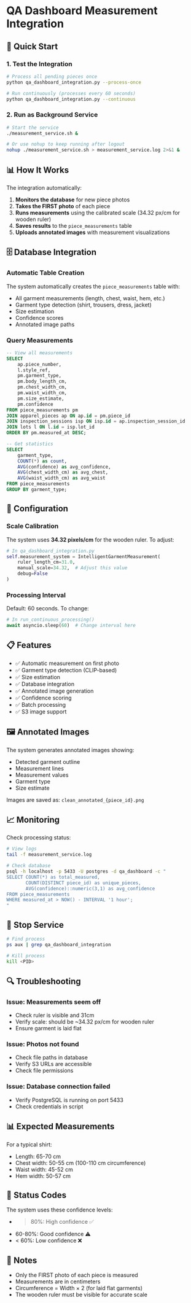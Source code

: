 # QA Dashboard Measurement Integration

## 🚀 Quick Start

### 1. Test the Integration

```bash
# Process all pending pieces once
python qa_dashboard_integration.py --process-once

# Run continuously (processes every 60 seconds)
python qa_dashboard_integration.py --continuous
```

### 2. Run as Background Service

```bash
# Start the service
./measurement_service.sh &

# Or use nohup to keep running after logout
nohup ./measurement_service.sh > measurement_service.log 2>&1 &
```

## 📊 How It Works

The integration automatically:

1. **Monitors the database** for new piece photos
2. **Takes the FIRST photo** of each piece
3. **Runs measurements** using the calibrated scale (34.32 px/cm for wooden ruler)
4. **Saves results** to the `piece_measurements` table
5. **Uploads annotated images** with measurement visualizations

## 🗄️ Database Integration

### Automatic Table Creation
The system automatically creates the `piece_measurements` table with:

- All garment measurements (length, chest, waist, hem, etc.)
- Garment type detection (shirt, trousers, dress, jacket)
- Size estimation
- Confidence scores
- Annotated image paths

### Query Measurements

```sql
-- View all measurements
SELECT
    ap.piece_number,
    l.style_ref,
    pm.garment_type,
    pm.body_length_cm,
    pm.chest_width_cm,
    pm.waist_width_cm,
    pm.size_estimate,
    pm.confidence
FROM piece_measurements pm
JOIN apparel_pieces ap ON ap.id = pm.piece_id
JOIN inspection_sessions isp ON isp.id = ap.inspection_session_id
JOIN lots l ON l.id = isp.lot_id
ORDER BY pm.measured_at DESC;

-- Get statistics
SELECT
    garment_type,
    COUNT(*) as count,
    AVG(confidence) as avg_confidence,
    AVG(chest_width_cm) as avg_chest,
    AVG(waist_width_cm) as avg_waist
FROM piece_measurements
GROUP BY garment_type;
```

## 🔧 Configuration

### Scale Calibration
The system uses **34.32 pixels/cm** for the wooden ruler. To adjust:

```python
# In qa_dashboard_integration.py
self.measurement_system = IntelligentGarmentMeasurement(
    ruler_length_cm=31.0,
    manual_scale=34.32,  # Adjust this value
    debug=False
)
```

### Processing Interval
Default: 60 seconds. To change:

```python
# In run_continuous_processing()
await asyncio.sleep(60)  # Change interval here
```

## 📋 Features

- ✅ Automatic measurement on first photo
- ✅ Garment type detection (CLIP-based)
- ✅ Size estimation
- ✅ Database integration
- ✅ Annotated image generation
- ✅ Confidence scoring
- ✅ Batch processing
- ✅ S3 image support

## 🖼️ Annotated Images

The system generates annotated images showing:
- Detected garment outline
- Measurement lines
- Measurement values
- Garment type
- Size estimate

Images are saved as: `clean_annotated_{piece_id}.png`

## 📈 Monitoring

Check processing status:

```bash
# View logs
tail -f measurement_service.log

# Check database
psql -h localhost -p 5433 -U postgres -d qa_dashboard -c "
SELECT COUNT(*) as total_measured,
       COUNT(DISTINCT piece_id) as unique_pieces,
       AVG(confidence)::numeric(3,1) as avg_confidence
FROM piece_measurements
WHERE measured_at > NOW() - INTERVAL '1 hour';
"
```

## 🛑 Stop Service

```bash
# Find process
ps aux | grep qa_dashboard_integration

# Kill process
kill <PID>
```

## 🔍 Troubleshooting

### Issue: Measurements seem off
- Check ruler is visible and 31cm
- Verify scale: should be ~34.32 px/cm for wooden ruler
- Ensure garment is laid flat

### Issue: Photos not found
- Check file paths in database
- Verify S3 URLs are accessible
- Check file permissions

### Issue: Database connection failed
- Verify PostgreSQL is running on port 5433
- Check credentials in script

## 📊 Expected Measurements

For a typical shirt:
- Length: 65-70 cm
- Chest width: 50-55 cm (100-110 cm circumference)
- Waist width: 45-52 cm
- Hem width: 50-57 cm

## 🚦 Status Codes

The system uses these confidence levels:
- > 80%: High confidence ✅
- 60-80%: Good confidence ⚠️
- < 60%: Low confidence ❌

## 📝 Notes

- Only the FIRST photo of each piece is measured
- Measurements are in centimeters
- Circumference = Width × 2 (for laid flat garments)
- The wooden ruler must be visible for accurate scale